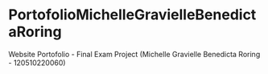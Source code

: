 # PortofolioMichelleGravielleBenedictaRoring
Website Portofolio - Final Exam Project (Michelle Gravielle Benedicta Roring - 120510220060)
